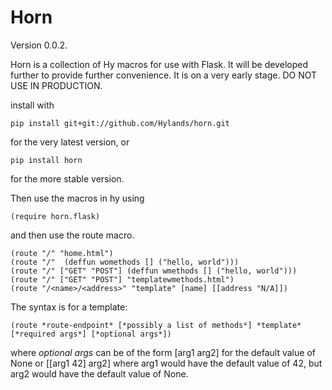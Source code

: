 Horn
====

Version 0.0.2.


Horn is a collection of Hy macros for use with Flask. It will be developed
further to provide further convenience. It is on a very early stage.
DO NOT USE IN PRODUCTION.

install with

    pip install git+git://github.com/Hylands/horn.git

for the very latest version, or

    pip install horn

for the more stable version.

Then use the macros in hy using

    (require horn.flask)

and then use the route macro.


    (route "/" "home.html")
    (route "/"  (deffun womethods [] ("hello, world")))
    (route "/" ["GET" "POST"] (deffun wmethods [] ("hello, world")))
    (route "/" ["GET" "POST"] "templatewmethods.html")
    (route "/<name>/<address>" "template" [name] [[address "N/A]])

The syntax is for a template:
    
    (route *route-endpoint* [*possibly a list of methods*] *template* [*required args*] [*optional args*])

where *optional args* can be of the form [arg1 arg2] for the default value of None
or [[arg1 42] arg2] where arg1 would have the default value of 42, but arg2 would have the default value of None.
